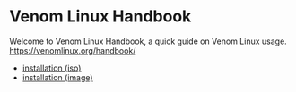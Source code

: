# Venom Linux Handbook

Welcome to Venom Linux Handbook, a quick guide on Venom Linux usage. https://venomlinux.org/handbook/

- [installation (iso)](./book/install_from_iso.md)
- [installation (image)](./book/install_from_stage_image.md)
